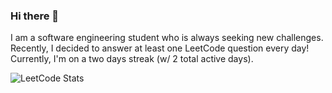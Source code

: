 ### Hi there 👋

I am a software engineering student who is always seeking new challenges. Recently, I decided to answer at least one LeetCode question every day! Currently, I'm on a two days streak (w/ 2 total active days). 

![LeetCode Stats](https://leetcard.jacoblin.cool/Gabriel-Mesq?theme=nord&font=Manjari)

<!--
**Gabriel-Mesq/Gabriel-Mesq** is a ✨ _special_ ✨ repository because its `README.md` (this file) appears on your GitHub profile.

Here are some ideas to get you started:

- 🔭 I’m currently working on ...
- 🌱 I’m currently learning ...
- 👯 I’m looking to collaborate on ...
- 🤔 I’m looking for help with ...
- 💬 Ask me about ...
- 📫 How to reach me: ...
- 😄 Pronouns: ...
- ⚡ Fun fact: ...
-->
